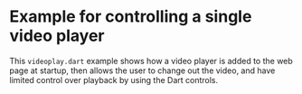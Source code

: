# Example for controlling a single video player

This `videoplay.dart` example shows how a video player is added to the web page
at startup, then allows the user to change out the video, and have limited
control over playback by using the Dart controls.

